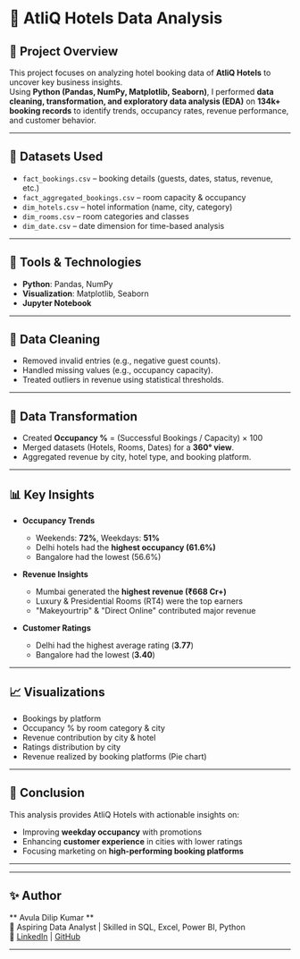 # 🏨 AtliQ Hotels Data Analysis

## 📌 Project Overview
This project focuses on analyzing hotel booking data of **AtliQ Hotels** to uncover key business insights.  
Using **Python (Pandas, NumPy, Matplotlib, Seaborn)**, I performed **data cleaning, transformation, and exploratory data analysis (EDA)** on **134k+ booking records** to identify trends, occupancy rates, revenue performance, and customer behavior.

---

## 📂 Datasets Used
- `fact_bookings.csv` – booking details (guests, dates, status, revenue, etc.)
- `fact_aggregated_bookings.csv` – room capacity & occupancy  
- `dim_hotels.csv` – hotel information (name, city, category)  
- `dim_rooms.csv` – room categories and classes  
- `dim_date.csv` – date dimension for time-based analysis  

---

## 🔧 Tools & Technologies
- **Python**: Pandas, NumPy  
- **Visualization**: Matplotlib, Seaborn  
- **Jupyter Notebook**  

---

## 🧹 Data Cleaning
- Removed invalid entries (e.g., negative guest counts).
- Handled missing values (e.g., occupancy capacity).
- Treated outliers in revenue using statistical thresholds.

---

## 🔄 Data Transformation
- Created **Occupancy %** = (Successful Bookings / Capacity) × 100  
- Merged datasets (Hotels, Rooms, Dates) for a **360° view**.  
- Aggregated revenue by city, hotel type, and booking platform.  

---

## 📊 Key Insights
- **Occupancy Trends**  
  - Weekends: **72%**, Weekdays: **51%**  
  - Delhi hotels had the **highest occupancy (61.6%)**  
  - Bangalore had the lowest (56.6%)  

- **Revenue Insights**  
  - Mumbai generated the **highest revenue (₹668 Cr+)**  
  - Luxury & Presidential Rooms (RT4) were the top earners  
  - "Makeyourtrip" & "Direct Online" contributed major revenue  

- **Customer Ratings**  
  - Delhi had the highest average rating (**3.77**)  
  - Bangalore had the lowest (**3.40**)  

---

## 📈 Visualizations
- Bookings by platform  
- Occupancy % by room category & city  
- Revenue contribution by city & hotel  
- Ratings distribution by city  
- Revenue realized by booking platforms (Pie chart)  

---

## 🚀 Conclusion
This analysis provides AtliQ Hotels with actionable insights on:  
- Improving **weekday occupancy** with promotions  
- Enhancing **customer experience** in cities with lower ratings  
- Focusing marketing on **high-performing booking platforms**  

---


---

## ✨ Author
** Avula Dilip Kumar **  
📌 Aspiring Data Analyst | Skilled in SQL, Excel, Power BI, Python  
🔗 [LinkedIn](https://www.linkedin.com/in/dilip-kumar-avula-340b69318/) | [GitHub](https://github.com/dilipkumar6416)

---

